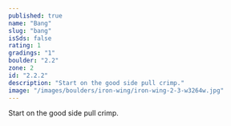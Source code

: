 ```yaml
---
published: true
name: "Bang"
slug: "bang"
isSds: false
rating: 1
gradings: "1"
boulder: "2.2"
zone: 2
id: "2.2.2"
description: "Start on the good side pull crimp."
image: "/images/boulders/iron-wing/iron-wing-2-3-w3264w.jpg"
---
```


Start on the good side pull crimp.
